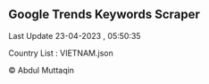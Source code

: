 

## Google Trends Keywords Scraper 
 
Last Update 23-04-2023 , 05:50:35

Country List :
VIETNAM.json



© Abdul Muttaqin 
